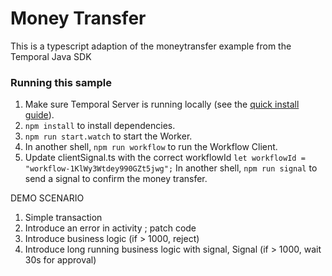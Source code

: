 # Money Transfer

This is a typescript adaption of the moneytransfer example from the Temporal Java SDK

### Running this sample

1. Make sure Temporal Server is running locally (see the [quick install guide](https://docs.temporal.io/docs/server/quick-install/)).
1. `npm install` to install dependencies.
1. `npm run start.watch` to start the Worker.
1. In another shell, `npm run workflow` to run the Workflow Client.
1. Update clientSignal.ts with the correct workflowId 
`let workflowId = "workflow-1KlWy3Wtdey990GZt5jwg";`
In another shell, `npm run signal` to send a signal to confirm the money transfer. 

DEMO SCENARIO

1. Simple transaction
1. Introduce an error in activity ; patch code
1. Introduce business logic (if > 1000, reject)
1. Introduce long running business logic with signal, Signal (if > 1000, wait 30s for approval)
